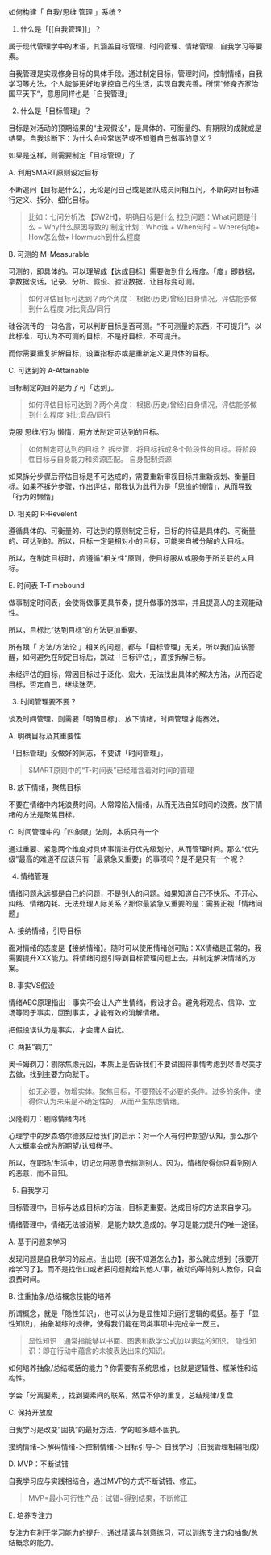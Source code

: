 如何构建「 自我/思维 管理 」系统？

1. 什么是「[[自我管理]]」？

属于现代管理学中的术语，其涵盖目标管理、时间管理、情绪管理、自我学习等要素。

自我管理是实现修身目标的具体手段。通过制定目标，管理时间，控制情绪，自我学习等方法，个人能够更好地掌控自己的生活，实现自我完善。所谓“修身齐家治国平天下“，意思同样也是「自我管理」

2. 什么是「目标管理」？

目标是对活动的预期结果的“主观假设”，是具体的、可衡量的、有期限的成就或是结果。自我诊断下：为什么会经常迷茫或不知道自己做事的意义？

如果是这样，则需要制定「目标管理」了

A. 利用SMART原则设定目标

不断追问【目标是什么】，无论是问自己或是团队成员间相互问，不断的对目标进行定义、拆分、细化目标。
> 比如：七问分析法 【5W2H】，明确目标是什么
找到问题：What问题是什么 + Why什么原因导致的
制定计划：Who谁 + When何时 + Where何地+ How怎么做+ Howmuch到什么程度

B. 可测的 M-Measurable

可测的，即具体的。可以理解成【达成目标】需要做到什么程度。「度」即数据，拿数据说话，记录、分析、假设、验证数据，让目标变可测。
> 如何评估目标可达到？两个角度：
根据(历史/曾经)自身情况，评估能够做到什么程度
对比竞品/同行

硅谷流传的一句名言，可以判断目标是否可测。“不可测量的东西，不可提升”。以此标准，可认为不可测的目标，不是好目标，不可提升。

而你需要重复拆解目标，设置指标亦或是重新定义更具体的目标。

C. 可达到的 A-Attainable

目标制定的目的是为了可「达到」。
> 如何评估目标可达到？两个角度：
根据(历史/曾经)自身情况，评估能够做到什么程度
对比竞品/同行

克服 思维/行为 懒惰，用方法制定可达到的目标。
> 如何制定可达到的目标？
拆步骤，将目标拆成多个阶段性的目标。将阶段性目标与自身能力和资源匹配。
自身配制资源

如果拆分步骤后评估目标是不可达成的，需要重新审视目标并重新规划、衡量目标。如果不拆分步骤，作出评估，那我认为此行为是「思维的懒惰」，从而导致「行为的懒惰」

D. 相关的 R-Revelent

遵循具体的、可衡量的、可达到的原则制定目标，目标的特征是具体的、可衡量的、可达到的。所以，目标一定是相对小的目标，可能来自被分解的大目标。

所以，在制定目标时，应遵循“相关性”原则，使目标服从或服务于所关联的大目标。

E. 时间表 T-Timebound

做事制定时间表，会使得做事更具节奏，提升做事的效率，并且提高人的主观能动性。

所以，目标比“达到目标”的方法更加重要。

所有跟「 方法/方法论 」相关的问题，都与「目标管理」无关，所以我们应该警醒，如何避免在制定目标后，跳过「目标评估」，直接拆解目标。

未经评估的目标，常因目标过于泛化、宏大，无法找出具体的解决方法，从而否定目标，否定自己，继续迷茫。

3. 时间管理要不要？

谈及时间管理，则需要「明确目标」、放下情绪，时间管理才能奏效。

A. 明确目标及其重要性

「目标管理」没做好的同志，不要讲「时间管理」。
> SMART原则中的“T-时间表”已经暗含着对时间的管理

B. 放下情绪，聚焦目标

不要在情绪中内耗浪费时间。人常常陷入情绪，从而无法自知时间的浪费。放下情绪的方法是聚焦目标。

C. 时间管理中的「四象限」法则，本质只有一个

通过重要、紧急两个维度对具体事情进行优先级划分，从而管理时间。那么“优先级”最高的难道不应该只有「最紧急又重要」的事项吗？是不是只有一个呢？

4. 情绪管理

情绪问题永远都是自己的问题，不是别人的问题。如果知道自己不快乐、不开心、纠结、情绪内耗、无法处理人际关系？那你最紧急又重要的是：需要正视「情绪问题」

A. 接纳情绪，引导目标

面对情绪的态度是【接纳情绪】。随时可以使用情绪创可贴：XX情绪是正常的，我需要提升XXX能力。将情绪问题引导到目标管理问题上去，并制定解决情绪的方案。

B. 事实VS假设

情绪ABC原理指出：事实不会让人产生情绪，假设才会。避免将观点、信仰、立场等同于事实，回到事实，才能有效的消解情绪。

把假设误认为是事实，才会庸人自扰。

C. 两把“剃刀”

奥卡姆剃刀：剔除焦虑元凶，本质上是告诉我们不要试图将事情考虑到尽善尽美才去做，找到主要方向就干。

>如无必要，勿增实体。聚焦目标，不要预设不必要的条件。过多的条件，使得你认为未来是不确定性的，从而产生焦虑情绪。

汉隆剃刀：剔除情绪内耗

心理学中的罗森塔尔德效应给我们的启示：对一个人有何种期望/认知，那么那个人大概率会成为所期望/认知样子。

所以，在职场/生活中，切记勿用恶意去揣测别人。因为，情绪使得你只看到别人的恶意，而不自知。

5. 自我学习

目标管理中，目标与达成目标的方法，目标更重要。达成目标的方法来自学习。

情绪管理中，情绪无法被消解，是能力缺失造成的。学习是能力提升的唯一途径。

A. 基于问题来学习

发现问题是自我学习的起点。当出现【我不知道怎么办】，那么就应想到【我要开始学习了】。而不是找借口或者把问题抛给其他人/事，被动的等待别人教你，只会浪费时间。

B. 注重抽象/总结概念技能的培养

所谓概念，就是「隐性知识」，也可以认为是显性知识运行逻辑的概括。基于「显性知识」，抽象凝练的规律，使得我们能在同类事项中完成举一反三。
> 显性知识：通常指能够以书面、图表和数学公式加以表达的知识。
隐性知识：即在行动中蕴含的未被表达出来的知识。

如何培养抽象/总结概括的能力？你需要有系统思维，也就是逻辑性、框架性和结构性。

学会「分离要素」，找到要素间的联系，然后不停的重复，总结规律/复盘

C. 保持开放度

自我学习是改变”固执”的最好方法，学的越多越不固执。

接纳情绪-＞解码情绪-＞控制情绪-＞目标引导-＞ 自我学习（自我管理相辅相成）

D. MVP：不断试错

自我学习应与实践相结合，通过MVP的方式不断试错、修正。
> MVP=最小可行性产品；试错=得到结果，不断修正

E. 培养专注力

专注力有利于学习能力的提升，通过精读与刻意练习，可以训练专注力和抽象/总结概念的能力。